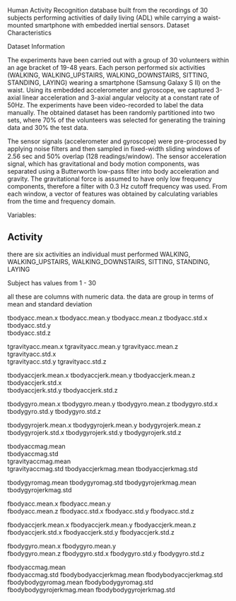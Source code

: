 Human Activity Recognition database built from the recordings of 30 subjects performing activities of daily living (ADL) while carrying a waist-mounted smartphone with embedded inertial sensors.
Dataset Characteristics

Dataset Information

The experiments have been carried out with a group of 30 volunteers within an age bracket of 19-48 years. Each person performed six activities (WALKING, WALKING_UPSTAIRS, WALKING_DOWNSTAIRS, SITTING, STANDING, LAYING) wearing a smartphone (Samsung Galaxy S II) on the waist. Using its embedded accelerometer and gyroscope, we captured 3-axial linear acceleration and 3-axial angular velocity at a constant rate of 50Hz. The experiments have been video-recorded to label the data manually. The obtained dataset has been randomly partitioned into two sets, where 70% of the volunteers was selected for generating the training data and 30% the test data.

The sensor signals (accelerometer and gyroscope) were pre-processed by applying noise filters and then sampled in fixed-width sliding windows of 2.56 sec and 50% overlap (128 readings/window). The sensor acceleration signal, which has gravitational and body motion components, was separated using a Butterworth low-pass filter into body acceleration and gravity. The gravitational force is assumed to have only low frequency components, therefore a filter with 0.3 Hz cutoff frequency was used. From each window, a vector of features was obtained by calculating variables from the time and frequency domain.

Variables:

## Activity

there are six activities an individual must performed
WALKING,
WALKING_UPSTAIRS,
WALKING_DOWNSTAIRS,
SITTING,
STANDING,
LAYING

Subject
has values from 1 - 30

all these are columns with numeric data.
the data are group in terms of mean and standard deviation

tbodyacc.mean.x
tbodyacc.mean.y
tbodyacc.mean.z
tbodyacc.std.x
tbodyacc.std.y  
tbodyacc.std.z

tgravityacc.mean.x
tgravityacc.mean.y
tgravityacc.mean.z  
 tgravityacc.std.x  
 tgravityacc.std.y
tgravityacc.std.z

tbodyaccjerk.mean.x
tbodyaccjerk.mean.y
tbodyaccjerk.mean.z
tbodyaccjerk.std.x  
 tbodyaccjerk.std.y
tbodyaccjerk.std.z

tbodygyro.mean.x
tbodygyro.mean.y
tbodygyro.mean.z
tbodygyro.std.x
tbodygyro.std.y
tbodygyro.std.z

tbodygyrojerk.mean.x
tbodygyrojerk.mean.y
bodygyrojerk.mean.z  
 tbodygyrojerk.std.x
tbodygyrojerk.std.y
tbodygyrojerk.std.z

tbodyaccmag.mean  
 tbodyaccmag.std  
 tgravityaccmag.mean  
 tgravityaccmag.std
tbodyaccjerkmag.mean
tbodyaccjerkmag.std

tbodygyromag.mean
tbodygyromag.std
tbodygyrojerkmag.mean
tbodygyrojerkmag.std

fbodyacc.mean.x
fbodyacc.mean.y  
 fbodyacc.mean.z
fbodyacc.std.x
fbodyacc.std.y
fbodyacc.std.z

fbodyaccjerk.mean.x
fbodyaccjerk.mean.y
fbodyaccjerk.mean.z
fbodyaccjerk.std.x
fbodyaccjerk.std.y
fbodyaccjerk.std.z

fbodygyro.mean.x
fbodygyro.mean.y  
 fbodygyro.mean.z
fbodygyro.std.x
fbodygyro.std.y
fbodygyro.std.z

fbodyaccmag.mean  
 fbodyaccmag.std
fbodybodyaccjerkmag.mean
fbodybodyaccjerkmag.std  
 fbodybodygyromag.mean
fbodybodygyromag.std
fbodybodygyrojerkmag.mean
fbodybodygyrojerkmag.std
